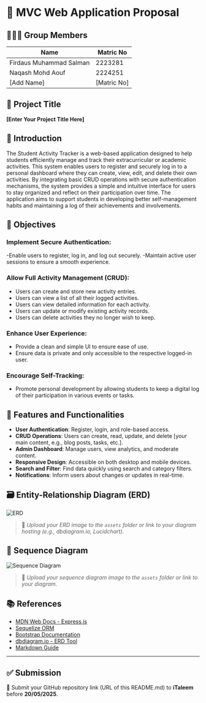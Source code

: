 # 📄 MVC Web Application Proposal

## 🧑‍🤝‍🧑 Group Members
| Name                     | Matric No   |
|--------------------------|-------------|
| Firdaus Muhammad Salman  | 2223281     |
| Naqash Mohd Aouf         |  2224251    |
| [Add Name]               | [Matric No] |

## 📌 Project Title
**[Enter Your Project Title Here]**

## 📝 Introduction

The Student Activity Tracker is a web-based application designed to help students efficiently manage and track their extracurricular or academic activities. This system enables users to register and securely log in to a personal dashboard where they can create, view, edit, and delete their own activities. By integrating basic CRUD operations with secure authentication mechanisms, the system provides a simple and intuitive interface for users to stay organized and reflect on their participation over time. The application aims to support students in developing better self-management habits and maintaining a log of their achievements and involvements.

## 🎯 Objectives

### Implement Secure Authentication:
-Enable users to register, log in, and log out securely.
-Maintain active user sessions to ensure a smooth experience.
### Allow Full Activity Management (CRUD):
- Users can create and store new activity entries.
- Users can view a list of all their logged activities.
- Users can view detailed information for each activity.
- Users can update or modify existing activity records.
- Users can delete activities they no longer wish to keep.
### Enhance User Experience:
- Provide a clean and simple UI to ensure ease of use.
- Ensure data is private and only accessible to the respective logged-in user.
 ### Encourage Self-Tracking:
- Promote personal development by allowing students to keep a digital log of their participation in various events or tasks.

## 🔧 Features and Functionalities

- **User Authentication**: Register, login, and role-based access.
- **CRUD Operations**: Users can create, read, update, and delete [your main content, e.g., blog posts, tasks, etc.].
- **Admin Dashboard**: Manage users, view analytics, and moderate content.
- **Responsive Design**: Accessible on both desktop and mobile devices.
- **Search and Filter**: Find data quickly using search and category filters.
- **Notifications**: Inform users about changes or updates in real-time.

## 🗃️ Entity-Relationship Diagram (ERD)

![ERD](./assets/erd-diagram.png)

> 📎 _Upload your ERD image to the `assets` folder or link to your diagram hosting (e.g., dbdiagram.io, Lucidchart)._

## 🔁 Sequence Diagram

![Sequence Diagram](./assets/sequence-diagram.png)

> 📎 _Upload your sequence diagram image to the `assets` folder or link to your diagram._

## 📚 References

- [MDN Web Docs - Express.js](https://developer.mozilla.org/en-US/docs/Learn/Server-side/Express_Nodejs)
- [Sequelize ORM](https://sequelize.org/)
- [Bootstrap Documentation](https://getbootstrap.com/)
- [dbdiagram.io - ERD Tool](https://dbdiagram.io/)
- [Markdown Guide](https://www.markdownguide.org/)

---

## ✅ Submission

📎 Submit your GitHub repository link (URL of this README.md) to **iTaleem** before **20/05/2025**.

